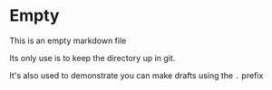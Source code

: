 # Empty

This is an empty markdown file

Its only use is to keep the directory up in git.

It's also used to demonstrate you can make drafts using the `.` prefix
